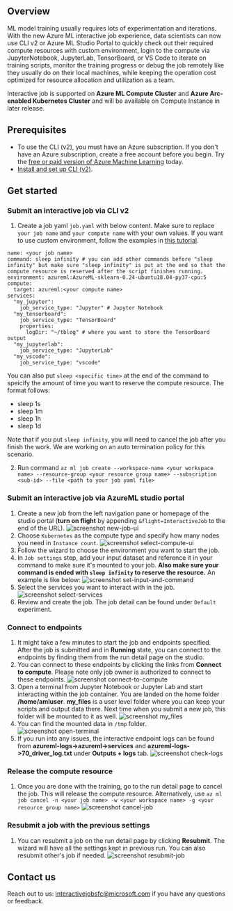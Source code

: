 ## Overview
ML model training usually requires lots of experimentation and iterations. With the new Azure ML interactive job experience, data scientists can now use CLI v2 or Azure ML Studio Portal to quickly check out their required compute resources with custom environment, login to the compute via JupyterNotebook, JupyterLab, TensorBoard, or VS Code to iterate on training scripts, monitor the training progress or debug the job remotely like they usually do on their local machines, while keeping the operation cost optimized for resource allocation and utilization as a team.

Interactive job is supported on **Azure ML Compute Cluster** and **Azure Arc-enabled Kubernetes Cluster**  and will be available on Compute Instance in later release.

## Prerequisites
- To use the CLI (v2), you must have an Azure subscription. If you don't have an Azure subscription, create a free account before you begin. Try the [free or paid version of Azure Machine Learning](https://azure.microsoft.com/free/) today.
- [Install and set up CLI (v2)](how-to-configure-cli.md).

## Get started
### Submit an interactive job via CLI v2
1. Create a job yaml `job.yaml` with below content. Make sure to replace `your job name` and `your compute name` with your own values. If you want to use custom environment, follow the examples in [this tutorial](https://docs.microsoft.com/azure/machine-learning/how-to-manage-environments-v2). 
```dotnetcli
name: <your job name> 
command: sleep infinity # you can add other commands before "sleep infinity" but make sure "sleep infinity" is put at the end so that the compute resource is reserved after the script finishes running.
environment: azureml:AzureML-sklearn-0.24-ubuntu18.04-py37-cpu:5
compute:
  target: azureml:<your compute name>
services:
  "my_jupyter":
    job_service_type: "Jupyter" # Jupyter Notebook
  "my_tensorboard":
    job_service_type: "TensorBoard"
    properties:
      logDir: "~/tblog" # where you want to store the TensorBoard output 
  "my_jupyterlab":
    job_service_type: "JupyterLab"
  "my_vscode":
    job_service_type: "vscode"
```
You can also put `sleep <specific time>` at the end of the command to speicify the amount of time you want to reserve the compute resource. The format follows: 
* sleep 1s
* sleep 1m
* sleep 1h
* sleep 1d
 
 Note that if you put `sleep infinity`, you will need to cancel the job after you finish the work. We are working on an auto termination policy for this scenario. 
 
2. Run command `az ml job create --workspace-name <your workspace name> --resource-group <your resource group name> --subscription <sub-id> --file <path to your job yaml file> `

### Submit an interactive job via AzureML studio portal
1. Create a new job from the left navigation pane or homepage of the studio portal (**turn on flight** by appending `&flight=InteractiveJob` to the end of the URL).
![screenshot new-job-ui](./media/new-job.png)
1. Choose `Kubernetes` as the compute type and specify how many nodes you need in `Instance count`.
![screenshot select-compute-ui](./media/compute-amlarc.png)
1. Follow the wizard to choose the environment you want to start the job.
1. In `Job settings` step, add your input dataset and reference it in your command to make sure it's mounted to your job. **Also make sure your command is ended with `sleep infinity` to reserve the resource.** An example is like below:
![screenshot set-input-and-command](./media/input-command.png)
1. Select the services you want to interact with in the job.
![screenshot select-services](./media/select-services.png)
1. Review and create the job. The job detail can be found under `Default` experiment.


### Connect to endpoints
1. It might take a few minutes to start the job and endpoints specified. After the job is submitted and in **Running** state, you can connect to the endpoints by finding them from the run detail page on the studio.
1. You can connect to these endpoints by clicking the links from **Connect to compute**. Please note only job owner is authorized to connect to these endpoints.
![screenshot connect-to-compute](./media/connect-to-compute.png)
1. Open a terminal from Jupyter Notebook or Jupyter Lab and start interacting within the job container. You are landed on the home folder **/home/amluser**. **my_files** is a user level folder where you can keep your scripts and output data there. Next time when you submit a new job, this folder will be mounted to it as well.
![screenshot my_files](./media/my_files.png)
1. You can find the mounted data in `/tmp` folder.
![screenshot open-terminal](./media/open-terminal.png) 
1. If you run into any issues, the interactive endpoint logs can be found from **azureml-logs->azureml->services** and **azureml-logs->70_driver_log.txt** under **Outputs + logs** tab.
![screenshot check-logs](./media/logs.png)

### Release the compute resource
1. Once you are done with the training, go to the run detail page to cancel the job. This will release the compute resource. Alternatively, use `az ml job cancel -n <your job name> -w <your workspace name> -g <your resource group name>`
![screenshot cancel-job](./media/cancel-job.png)

### Resubmit a job with the previous settings
1. You can resubmit a job on the run detail page by clicking **Resubmit**. The wizard will have all the settings kept in previous run. You can also resubmit other's job if needed.
![screenshot resubmit-job](./media/resubmit-job.png)

## Contact us
Reach out to us: interactivejobsfc@microsoft.com if you have any questions or feedback.
